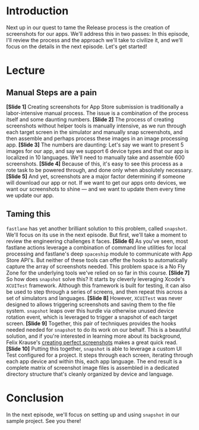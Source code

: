 # Introduction
Next up in our quest to tame the Release process is the creation of screenshots for our apps. We'll address this in two passes: In this episode, I'll review the process and the approach we'll take to civilize it, and we'll focus on the details in the next episode. Let's get started! 
# Lecture
## Manual Steps are a pain
**[Slide 1]** 
Creating screenshots for App Store submission is traditionally a labor-intensive manual process. The issue is a combination of the process itself and some daunting numbers. 
**[Slide 2]** 
The process of creating screenshots without helper tools is manually intensive, as we run through each target screen in the simulator and manually snap screenshots, and then assemble and perhaps process these images in an image processing app.
**[Slide 3]** 
The numbers are daunting: Let's say we want to present 5 images for our app, and say we support 6 device types and that our app is localized in 10 languages. We'll need to manually take and assemble 600 screenshots.
**[Slide 4]** 
Because of this, it's easy to see this process as a rote task to be powered through, and done only when absolutely necessary.
**[Slide 5]** 
And yet, screenshots are a major factor determining if someone will download our app or not. If we want to get our apps onto devices, we want our screenshots to shine — and we want to update them every time we update our app.
## Taming this
`fastlane` has yet another brilliant solution to this problem, called `snapshot`. We'll focus on its use in the next episode. But first, we'll take a moment to review the engineering challenges it faces.
**[Slide 6]** 
As you've seen, most fastlane actions leverage a combination of command line utilities for local processing and fastlane's deep `spaceship` module to communicate with App Store API's. But neither of these tools can offer the hooks to automatically capture the array of screenshots needed.  This problem space is a No Fly Zone for the underlying tools we've relied on so far in this course.
**[Slide 7]**
So how does `snapshot` solve this? It starts by cleverly leveraging Xcode's `XCUITest` framework. Although this framework is built for testing, it can also be used to step through a series of screens, and then repeat this across a set of simulators and languages. 
**[Slide 8]** 
However, `XCUITest` was never designed to allows triggering screenshots and saving them to the file system.  `snapshot` leaps over this hurdle via otherwise unused device rotation event, which is leveraged to trigger a snapshot of each target screen. 
**[Slide 9]** 
Together, this pair of techniques provides the hooks needed needed for `snapshot` to do its work on our behalf. This is a beautiful solution, and if you're interested in learning more about its background, Felix Krause's  [creating perfect screenshots][1] makes a great quick read.
**[Slide 10]** 
Putting this together, `snapshot` is able to leverage a custom UI Test configured for a project. It steps through each screen, iterating through each app device and within this, each app language. The end result is a complete matrix of screenshot image files is assembled in a dedicated directory structure that's cleanly organized by device and language.
# Conclusion
In the next episode, we'll focus on setting up and using `snapshot` in our sample project.  See you there!

[1]:	https://krausefx.com/blog/creating-perfect-app-store-screenshots-of-your-ios-app "creating perfect screenshots"